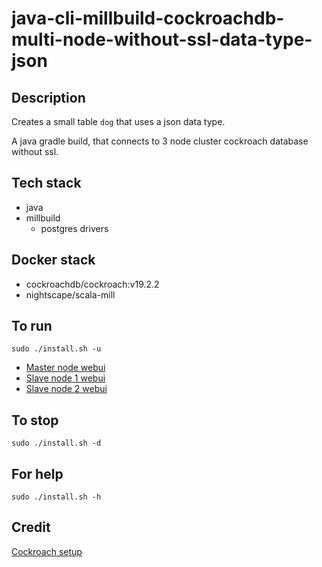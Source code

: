 # java-cli-millbuild-cockroachdb-multi-node-without-ssl-data-type-json

## Description
Creates a small table `dog` that uses
a json data type.

A java gradle build, that connects to 3 node cluster
cockroach database without ssl.

## Tech stack
- java
- millbuild
  - postgres drivers

## Docker stack
- cockroachdb/cockroach:v19.2.2
- nightscape/scala-mill

## To run
`sudo ./install.sh -u`
- [Master node webui](http://localhost:8000)
- [Slave node 1 webui](http://localhost:8001)
- [Slave node 2 webui](http://localhost:8002)

## To stop
`sudo ./install.sh -d`

## For help
`sudo ./install.sh -h`

## Credit
[Cockroach setup](https://github.com/s0rg/cockroach-compose)

